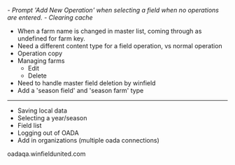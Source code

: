 *- Prompt 'Add New Operation' when selecting a field when no operations are entered.*
*- Clearing cache*
- When a farm name is changed in master list, coming through as undefined for farm key.
- Need a different content type for a field operation, vs normal operation
- Operation copy
- Managing farms
  - Edit
  - Delete
- Need to handle master field deletion by winfield
- Add a 'season field' and 'season farm' type
--------

- Saving local data
- Selecting a year/season
- Field list
- Logging out of OADA
- Add in organizations (multiple oada connections)

oadaqa.winfieldunited.com
